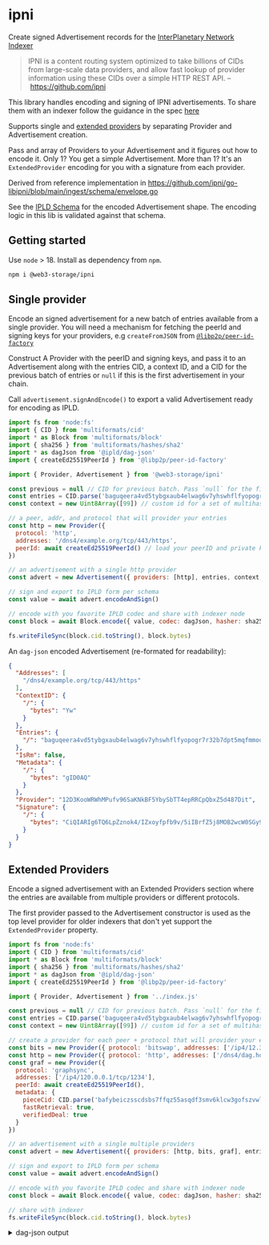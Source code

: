 # ipni

Create signed Advertisement records for the [InterPlanetary Network Indexer](https://github.com/ipni/specs/blob/main/IPNI.md)

> IPNI is a content routing system optimized to take billions of CIDs from large-scale data providers, and allow fast lookup of provider information using these CIDs over a simple HTTP REST API.
> – https://github.com/ipni

This library handles encoding and signing of IPNI advertisements. To share them with an indexer follow the guidance in the spec [here](https://github.com/ipni/specs/blob/main/IPNI.md#advertisement-transfer)

Supports single and [extended providers](https://github.com/ipni/specs/blob/main/IPNI.md#extendedprovider) by separating Provider and Advertisement creation. 

Pass and array of Providers to your Advertisement and it figures out how to encode it. Only 1? You get a simple Advertisement. More than 1? It's an `ExtendedProvider` encoding for you with a signature from each provider.

Derived from reference implementation in https://github.com/ipni/go-libipni/blob/main/ingest/schema/envelope.go

See the [IPLD Schema](./schema.ipldsch) for the encoded Advertisement shape. The encoding logic in this lib is validated against that schema.

## Getting started

Use `node` > 18. Install as dependency from `npm`. 

```sh
npm i @web3-storage/ipni
```

## Single provider

Encode an signed advertisement for a new batch of entries available from a single provider. You will need a mechanism for fetching the peerId and signing keys for your providers, e.g `createFromJSON` from [`@libp2p/peer-id-factory`](https://github.com/libp2p/js-libp2p-peer-id/tree/master/packages/libp2p-peer-id-factory#readme)

Construct A Provider with the peerID and signing keys, and pass it to an Advertisement along with the entries CID, a context ID, and a CID for the previous batch of entries or `null` if this is the first advertisement in your chain.

Call `advertisement.signAndEncode()` to export a valid Advertisement ready for encoding as IPLD.

```js
import fs from 'node:fs'
import { CID } from 'multiformats/cid'
import * as Block from 'multiformats/block'
import { sha256 } from 'multiformats/hashes/sha2'
import * as dagJson from '@ipld/dag-json'
import { createEd25519PeerId } from '@libp2p/peer-id-factory'

import { Provider, Advertisement } from '@web3-storage/ipni'

const previous = null // CID for previous batch. Pass `null` for the first advertisement in your chain
const entries = CID.parse('baguqeera4vd5tybgxaub4elwag6v7yhswhflfyopogr7r32b7dpt5mqfmmoq') // entry batch to provide
const context = new Uint8Array([99]) // custom id for a set of multihashes

// a peer, addr, and protocol that will provider your entries
const http = new Provider({
  protocol: 'http',
  addresses: '/dns4/example.org/tcp/443/https',
  peerId: await createEd25519PeerId() // load your peerID and private key here
})

// an advertisement with a single http provider
const advert = new Advertisement({ providers: [http], entries, context, previous })

// sign and export to IPLD form per schema
const value = await advert.encodeAndSign()

// encode with you favorite IPLD codec and share with indexer node
const block = await Block.encode({ value, codec: dagJson, hasher: sha256 })

fs.writeFileSync(block.cid.toString(), block.bytes)
```

An `dag-json` encoded Advertisement (re-formated for readability):

```json
{
  "Addresses": [
    "/dns4/example.org/tcp/443/https"
  ],
  "ContextID": {
    "/": {
      "bytes": "Yw"
    }
  },
  "Entries": {
    "/": "baguqeera4vd5tybgxaub4elwag6v7yhswhflfyopogr7r32b7dpt5mqfmmoq"
  },
  "IsRm": false,
  "Metadata": {
    "/": {
      "bytes": "gID0AQ"
    }
  },
  "Provider": "12D3KooWRWhMPufv96SaKNkBF5YbySbTT4epRRCpQbxZ5d487Dit",
  "Signature": {
    "/": {
      "bytes": "CiQIARIg6TQ6LpZznok4/IZxoyfpfb9v/5iIBrfZ5j8MOB2wcW0SGy9pbmRleGVyL2luZ2VzdC9hZFNpZ25hdHVyZRoiEiC9Br3J4IwxG525lPNBGPaH4pfu//jFgdX8y9mCZJuRBCpAf+hMGDqxLppZZhoaLGxlwQk4XJH6MkRbRWQ+Bx6R+fkU7+wpH4mmD3159pdxHFr3jTJenRbNt27i711mIHp7AA"
    }
  }
}
```

## Extended Providers

Encode a signed advertisement with an Extended Providers section where the entries are available from multiple providers or different protocols. 

The first provider passed to the Advertisement constructor is used as the top level provider for older indexers that don't yet support the `ExtendedProvider` property.

```js
import fs from 'node:fs'
import { CID } from 'multiformats/cid'
import * as Block from 'multiformats/block'
import { sha256 } from 'multiformats/hashes/sha2'
import * as dagJson from '@ipld/dag-json'
import { createEd25519PeerId } from '@libp2p/peer-id-factory'

import { Provider, Advertisement } from '../index.js'

const previous = null // CID for previous batch. Pass `null` for the first advertisement in your chain
const entries = CID.parse('baguqeera4vd5tybgxaub4elwag6v7yhswhflfyopogr7r32b7dpt5mqfmmoq') // entry batch to provide
const context = new Uint8Array([99]) // custom id for a set of multihashes

// create a provider for each peer + protocol that will provider your entries
const bits = new Provider({ protocol: 'bitswap', addresses: ['/ip4/12.34.56.1/tcp/999/ws'], peerId: await createEd25519PeerId() })
const http = new Provider({ protocol: 'http', addresses: ['/dns4/dag.house/tcp/443/https'], peerId: await createEd25519PeerId() })
const graf = new Provider({
  protocol: 'graphsync',
  addresses: ['/ip4/120.0.0.1/tcp/1234'],
  peerId: await createEd25519PeerId(),
  metadata: {
    pieceCid: CID.parse('bafybeiczsscdsbs7ffqz55asqdf3smv6klcw3gofszvwlyarci47bgf354'),
    fastRetrieval: true,
    verifiedDeal: true
  }
})

// an advertisement with a single multiple providers
const advert = new Advertisement({ providers: [http, bits, graf], entries, context, previous })

// sign and export to IPLD form per schema
const value = await advert.encodeAndSign()

// encode with you favorite IPLD codec and share with indexer node
const block = await Block.encode({ value, codec: dagJson, hasher: sha256 })

// share with indexer
fs.writeFileSync(block.cid.toString(), block.bytes)
```

<details>
  <summary>dag-json output</summary>

```json
{
  "Addresses": [
    "/dns4/dag.house/tcp/443/https"
  ],
  "ContextID": {
    "/": {
      "bytes": "Yw"
    }
  },
  "Entries": {
    "/": "baguqeera4vd5tybgxaub4elwag6v7yhswhflfyopogr7r32b7dpt5mqfmmoq"
  },
  "ExtendedProvider": {
    "Override": false,
    "Providers": [
      {
        "Addresses": [
          "/dns4/dag.house/tcp/443/https"
        ],
        "ID": "12D3KooWPPwQ99nqqBJhAYZnvicHDfx7o855fUzBVBVgBQ4PotMU",
        "Metadata": {
          "/": {
            "bytes": "gID0AQ"
          }
        },
        "Signature": {
          "/": {
            "bytes": "CiQIARIgycGrz1Pkp8va7HhAM0+MHumsG5MxgcpUJOeSBeyH1f8SKS9pbmRleGVyL2luZ2VzdC9leHRlbmRlZFByb3ZpZGVyU2lnbmF0dXJlGiISIBNXY+VA96CrdsbGe54bA7TGHgfB9z05ZzVApWVzdMOWKkD1sZAZVMkYAkugiqlDpiU1o1KkYCcmyA+ozWNOMgfvk7g3eDyIGP1oIHBUQuOcIYd0RB0VdV5/Kl1uV8KQKysJ"
          }
        }
      },
      {
        "Addresses": [
          "/ip4/12.34.56.1/tcp/999/ws"
        ],
        "ID": "12D3KooWLcR73mkaEfNy9i9nDq3NBqFZwBvnvZqVo1MUV6BAvfMB",
        "Metadata": {
          "/": {
            "bytes": "gBI"
          }
        },
        "Signature": {
          "/": {
            "bytes": "CiQIARIgoGDoEx0useLQEWElUSa7imb/59IygDSjK5qRKlRcSEISKS9pbmRleGVyL2luZ2VzdC9leHRlbmRlZFByb3ZpZGVyU2lnbmF0dXJlGiISIPP+xTvUwEfL4LrCnL+Pj79ARZ0bl6hBYpzZ4aFN48wFKkDI0GIqaUqQxaEgcE7WBVH+wdc6Ppp4WgKekTAV9RpniR7zprFobQdkHuFmnaepeSbOIBwyrL1ENGRbCxC94ykF"
          }
        }
      },
      {
        "Addresses": [
          "/ip4/120.0.0.1/tcp/1234"
        ],
        "ID": "12D3KooWShFBk7jQLFYAPrzeHmdL5nYgrrEfiyJFUJfhguCPUJq3",
        "Metadata": {
          "/": {
            "bytes": "kBKjaFBpZWNlQ0lE2CpYJQABcBIgWZSEOQZfKWGe9BKAy7kyvlLFbZnFlmtl4BESOfCYu+9sVmVyaWZpZWREZWFs9W1GYXN0UmV0cmlldmFs9Q"
          }
        },
        "Signature": {
          "/": {
            "bytes": "CiQIARIg+sO3dlJXJxqd/6oCcmOR3ZvhHQIfoqtoxnDx6n/amD4SKS9pbmRleGVyL2luZ2VzdC9leHRlbmRlZFByb3ZpZGVyU2lnbmF0dXJlGiISIAuLbadWtTs8Bhx1s/w1/BHsrAfwNMy1Y88O1LrrxtehKkA6OjXq4rgD07uZoHzZw4Sd4cGbgdIXBO1vB1Pag5FqcuhP4R3Hi0O9QpoPdzxlXDKHYYVS+vrNUzLGiT8/STgL"
          }
        }
      }
    ]
  },
  "IsRm": false,
  "Metadata": {
    "/": {
      "bytes": "gID0AQ"
    }
  },
  "Provider": "12D3KooWPPwQ99nqqBJhAYZnvicHDfx7o855fUzBVBVgBQ4PotMU",
  "Signature": {
    "/": {
      "bytes": "CiQIARIgycGrz1Pkp8va7HhAM0+MHumsG5MxgcpUJOeSBeyH1f8SGy9pbmRleGVyL2luZ2VzdC9hZFNpZ25hdHVyZRoiEiDoF5DFOpj4mxco1sWVnC6KEsjfd3yz9i47SS4NJAhSNCpAsn5C2HUI1K5/FtXZ8+Xcr6V4AGxstCMIudf6B3H3bGw3OcCfDOS01MgNyArtp9dW2XobykWhan7r2g/3VRYQDw"
    }
  }
}
```

</details>
